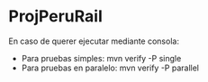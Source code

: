 # ProjPeruRail

En caso de querer ejecutar mediante consola:

- Para pruebas simples: mvn verify -P single
- Para pruebas en paralelo: mvn verify -P parallel